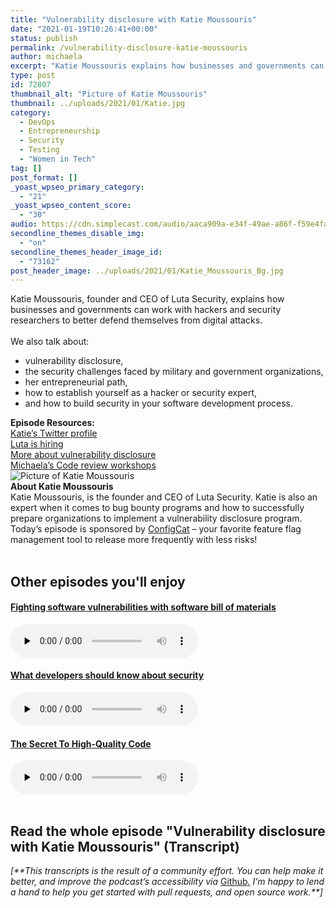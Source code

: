 ```yaml
---
title: "Vulnerability disclosure with Katie Moussouris"
date: "2021-01-19T10:26:41+00:00"
status: publish
permalink: /vulnerability-disclosure-katie-moussouris
author: michaela
excerpt: "Katie Moussouris explains how businesses and governments can work with hackers and security researchers to better defend themselves from digital attacks."
type: post
id: 72807
thumbnail_alt: "Picture of Katie Moussouris"
thumbnail: ../uploads/2021/01/Katie.jpg
category:
  - DevOps
  - Entrepreneurship
  - Security
  - Testing
  - "Women in Tech"
tag: []
post_format: []
_yoast_wpseo_primary_category:
  - "21"
_yoast_wpseo_content_score:
  - "30"
audio: https://cdn.simplecast.com/audio/aaca909a-e34f-49ae-a86f-f59e4fa807f0/episodes/a407c606-b977-44d4-9941-10b59e579fd3/audio/898fd8db-8e4a-4055-bf95-9c764d63e264/default_tc.mp3
secondline_themes_disable_img:
  - "on"
secondline_themes_header_image_id:
  - "73162"
post_header_image: ../uploads/2021/01/Katie_Moussouris_Bg.jpg
---
```


<div class="episode-about">
Katie Moussouris, founder and CEO of Luta Security, explains how businesses and governments can work with hackers and security researchers to better defend themselves from digital attacks.
<br/> <br/>We also talk about:
<ul>
<li> vulnerability disclosure,</li>
<li> the security challenges faced by military and government organizations,</li>
<li> her entrepreneurial path,</li>
<li> how to establish yourself as a hacker or security expert,</li>
<li> and how to build security in your software development process.</li>
</ul>
</div>
<div class=" episode-links">
<b>Episode Resources:</b><br/>
<a href="https://twitter.com/k8em0">Katie’s Twitter profile</a><br/>
<a href="https://www.lutasecurity.com/careers">Luta is hiring</a><br/>
<a href="https://youtu.be/M2UMST83Xik">More about vulnerability disclosure</a><br/>
<a href="https://www.awesomecodereviews.com">Michaela’s Code review workshops</a><br/>
</div>

<div class="row pt-2 align-items-center">
<div class="col-4 guest-picture">
<img src="../uploads/2021/01/Katie.jpg" alt="Picture of Katie Moussouris"/>
</div>
<div class="col-8 guest-about">
<b>About Katie Moussouris</b><br/>
Katie Moussouris, is the founder and CEO of Luta Security. Katie is also an expert when it comes to bug bounty programs and how to successfully prepare organizations to implement a vulnerability disclosure program.
</div>
</div>

<div class="sponsorship">Today’s episode is sponsored by <a href="https://configcat.com/" target="_blank" rel="noreferrer">ConfigCat</a> – your favorite feature flag management tool to release more frequently with less risks!</div>
<br/>
<div>
  <h2>Other episodes you'll enjoy</h2>
    <div class="row-md-6">
      <div class="row g-0 border rounded overflow-hidden flex-md-row mb-4 shadow-sm h-md-250 position-relative">
          <div class="col p-4 d-flex flex-column position-static">
            <h4 class="mb-0"><a href="https://software-engineering-unlocked.com/software-bill-of-material/">Fighting software vulnerabilities with software bill of materials</a></h3>
  <audio controls preload="none">
                <source src="https://cdn.simplecast.com/audio/aaca909a-e34f-49ae-a86f-f59e4fa807f0/episodes/db25d83a-0607-40a5-af95-5e7ac3928498/audio/7f3a14eb-826e-4801-956b-c2ce631657d8/default_tc.mp3" />
              </audio>
          </div>
        </div>
      </div>
      		  <div class="row-md-6">
      <div class="row g-0 border rounded overflow-hidden flex-md-row mb-4 shadow-sm h-md-250 position-relative">
          <div class="col p-4 d-flex flex-column position-static">
            <a href="https://www.software-engineering-unlocked.com/developer-security-troy-hunt/"><h4 class="mb-0">What developers should know about security</h4></a>
  <audio controls preload="none">
               <source src="https://cdn.simplecast.com/audio/aaca90/aaca909a-e34f-49ae-a86f-f59e4fa807f0/631fb569-139b-4b95-9693-943a4c247a82/episode-14-troy-hunt-ready_tc.mp3" />
              </audio>
          </div>
        </div>
      </div>
	  <div class="row-md-6">
      <div class="row g-0 border rounded overflow-hidden flex-md-row mb-4 shadow-sm h-md-250 position-relative">
          <div class="col p-4 d-flex flex-column position-static">
            <a href="https://www.software-engineering-unlocked.com/high-quality-code/"><h4 class="mb-0">The Secret To High-Quality Code </h4></a>
  <audio controls preload="none">
               <source src="https://cdn.simplecast.com/audio/aaca909a-e34f-49ae-a86f-f59e4fa807f0/episodes/47f883a9-4633-4c1b-9e5f-c673f3b0b280/audio/5497ed3e-ecfd-4df1-ac15-28738a2a08fd/default_tc.mp3" />
              </audio>
          </div>
        </div>
      </div>
<br/>

## Read the whole episode "Vulnerability disclosure with Katie Moussouris" (Transcript)


_\[\*\*This transcripts is the result of a community effort. You can help make it better, and improve the podcast’s accessibility via_ [Github](https://github.com/mgreiler/se-unlocked/tree/master/Transcripts)_[.](https://github.com/mgreiler/se-unlocked/tree/master/Transcripts) I’m happy to lend a hand to help you get started with pull requests, and open source work.\*\*\]_

